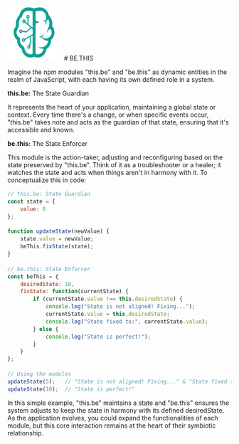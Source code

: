 <img src="./_._.svg" alt="SVG Image" width="123" height="123" style="width123px; height:123px;">
# BE.THIS 

Imagine the npm modules "this.be" and "be.this" as dynamic entities in the realm of JavaScript, with each having its own defined role in a system.

**this.be:** The State Guardian

It represents the heart of your application, maintaining a global state or context.
Every time there's a change, or when specific events occur, "this.be" takes note and acts as the guardian of that state, ensuring that it's accessible and known.

**be.this:** The State Enforcer

This module is the action-taker, adjusting and reconfiguring based on the state preserved by "this.be".
Think of it as a troubleshooter or a healer; it watches the state and acts when things aren't in harmony with it.
To conceptualize this in code:

```js
// this.be: State Guardian
const state = {
    value: 0
};

function updateState(newValue) {
    state.value = newValue;
    beThis.fixState(state);
}

// be.this: State Enforcer
const beThis = {
    desiredState: 10,
    fixState: function(currentState) {
        if (currentState.value !== this.desiredState) {
            console.log("State is not aligned! Fixing...");
            currentState.value = this.desiredState;
            console.log("State fixed to:", currentState.value);
        } else {
            console.log("State is perfect!");
        }
    }
};

// Using the modules
updateState(5);   // "State is not aligned! Fixing..." & "State fixed to: 10"
updateState(10);  // "State is perfect!"
```



In this simple example, "this.be" maintains a state and "be.this" ensures the system adjusts to keep the state in harmony with its defined desiredState. As the application evolves, you could expand the functionalities of each module, but this core interaction remains at the heart of their symbiotic relationship.